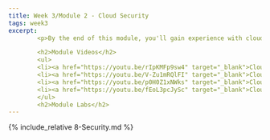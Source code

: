 ```yaml
---
title: Week 3/Module 2 - Cloud Security
tags: week3
excerpt: 
        <p>By the end of this module, you'll gain experience with cloud security and provider vs. consumer responsibilities with respect to security.</p>

        <h2>Module Videos</h2>
        <ul>
        <li><a href="https://youtu.be/rIpKMFp9sw4" target="_blank">Cloud Security Overview [15:36]</a></li>
        <li><a href="https://youtu.be/V-Zu1mRQlFI" target="_blank">Cloud Encryption Overview + IAM + Roles [14:42]</a></li>
        <li><a href="https://youtu.be/p0H0Z1xNWks" target="_blank">Cloud IAM Demo [13:13]</a></li>
        <li><a href="https://youtu.be/fEoL3pcJySc" target="_blank">Cloud KMS Codelabs Demo [8:20]</a></li>
        </ul>
        <h2>Module Labs</h2>
---  
```


{% include_relative 8-Security.md %}
